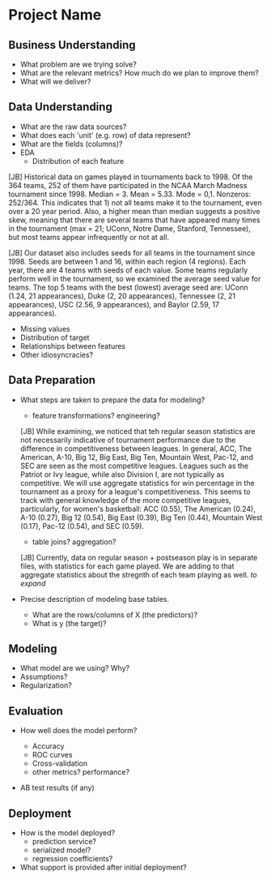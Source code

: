# Project Name

## Business Understanding

- What problem are we trying solve?
- What are the relevant metrics? How much do we plan to improve them?
- What will we deliver?

## Data Understanding

- What are the raw data sources?
- What does each 'unit' (e.g. row) of data represent?
- What are the fields (columns)?
- EDA
  - Distribution of each feature
  
 [JB] Historical data on games played in tournaments back to 1998. Of the 364 teams, 252 of them have participated in the NCAA March Madness tournament since 1998. Median = 3. Mean = 5.33. Mode = 0,1. Nonzeros: 252/364. This indicates that 1) not all teams make it to the tournament, even over a 20 year period. Also, a higher mean than median suggests a positive skew, meaning that there are several teams that have appeared many times in the tournament (max = 21; UConn, Notre Dame, Stanford, Tennessee), but most teams appear infrequently or not at all.
 
 [JB] Our dataset also includes seeds for all teams in the tournament since 1998. Seeds are between 1 and 16, within each region (4 regions). Each year, there are 4 teams with seeds of each value. Some teams regularly perform well in the tournament, so we examined the average seed value for teams. The top 5 teams with the best (lowest) average seed are: UConn (1.24, 21 appearances), Duke (2, 20 appearances), Tennessee (2, 21 appearances), USC (2.56, 9 appearances), and Baylor (2.59, 17 appearances). 
 
  - Missing values
  - Distribution of target
  - Relationships between features
  - Other idiosyncracies?

## Data Preparation

- What steps are taken to prepare the data for modeling?
  - feature transformations? engineering?
  
  [JB] While examining, we noticed that teh regular season statistics are not necessarily indicative of tournament performance due to the difference in competitiveness between leagues. In general, ACC, The American, A-10, Big 12, Big East, Big Ten, Mountain West, Pac-12, and SEC are seen as the most competitive leagues. Leagues such as the Patriot or Ivy league, while also Division I, are not typically as competitive. We will use aggregate statistics for win percentage in the tournament as a proxy for a league's competitiveness. This seems to track with general knowledge of the more competitive leagues, particularly, for women's basketball: ACC (0.55), The American (0.24), A-10 (0.27), Big 12 (0.54), Big East (0.39), Big Ten (0.44), Mountain West (0.17), Pac-12 (0.54), and SEC (0.59). 
  
  - table joins? aggregation?
  
  [JB] Currently, data on regular season + postseason play is in separate files, with statistics for each game played. We are adding to that aggregate statistics about the stregnth of each team playing as well. _to expand_
- Precise description of modeling base tables.
  - What are the rows/columns of X (the predictors)?
  - What is y (the target)?

## Modeling

- What model are we using? Why?
- Assumptions?
- Regularization?

## Evaluation

- How well does the model perform?
  - Accuracy
  - ROC curves
  - Cross-validation
  - other metrics? performance?

- AB test results (if any)

## Deployment

- How is the model deployed?
  - prediction service?
  - serialized model?
  - regression coefficients?
- What support is provided after initial deployment?
